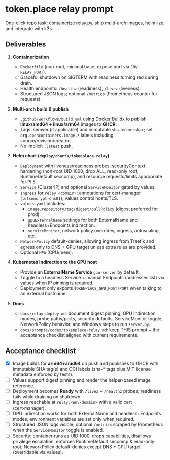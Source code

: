 # token.place relay prompt

One-click repo task: containerize relay.py, ship multi-arch images, helm-ize, and integrate with k3s

## Deliverables

1. **Containerization**
   - `Dockerfile` (non-root, minimal base; expose port via `ENV RELAY_PORT`).
   - Graceful shutdown on SIGTERM with readiness turning red during drain.
   - Health endpoints: `/healthz` (readiness), `/livez` (liveness).
   - Structured JSON logs; optional `/metrics` (Prometheus counter for requests).

2. **Multi-arch build & publish**
   - `.github/workflows/build.yml` using Docker Buildx to publish **linux/amd64 + linux/arm64** images to **GHCR**.
   - Tags: semver (if applicable) and immutable `sha-<shortsha>`; set `org.opencontainers.image.*` labels including source/revision/created.
   - No implicit `:latest` push.

3. **Helm chart (`deploy/charts/tokenplace-relay`)**
   - `Deployment` with liveness/readiness probes, securityContext hardening (non-root UID 1000, drop ALL, read-only root, RuntimeDefault seccomp), and resource requests/limits appropriate for Pi 5.
   - `Service` (ClusterIP) and optional `ServiceMonitor` gated by values.
   - `Ingress` for `relay.<domain>`; annotations for cert-manager (`letsencrypt-dns01`); values control hosts/TLS.
   - `values.yaml` includes:
     - `image.repository/tag/digest/pullPolicy` (digest preferred for prod).
     - `gpuExternalName` settings for both ExternalName and headless+Endpoints indirection.
     - `serviceMonitor`, network policy overrides, ingress, autoscaling, etc.
   - `NetworkPolicy` default-denies, allowing ingress from Traefik and egress only to DNS + GPU target unless extra rules are provided.
   - Optional `HPA` (CPU/mem).

4. **Kubernetes indirection to the GPU host**
   - Provide an **ExternalName Service** `gpu-server` by default.
   - Toggle to a headless Service + manual Endpoints (addresses list) via values when IP pinning is required.
   - Deployment only exports `TOKENPLACE_GPU_HOST/PORT` when talking to an external hostname.

5. **Docs**
   - `docs/relay-deploy.md`: document digest pinning, GPU indirection modes, probe paths/ports, security defaults, ServiceMonitor toggle, NetworkPolicy behavior, and Windows steps to run `server.py`.
   - `docs/prompts/codex/tokenplace-relay.md`: keep THIS prompt + the acceptance checklist aligned with current requirements.

## Acceptance checklist

- [x] Image builds for **arm64+amd64** on push and publishes to GHCR
      with immutable SHA tag(s) and OCI labels
      (sha-* tags plus MIT license metadata enforced by tests).
- [ ] Values support digest pinning and render the helper-based image reference.
- [ ] Deployment becomes **Ready** with `/livez` + `/healthz` probes; readiness fails while draining on shutdown.
- [ ] Ingress reachable at `relay.<env-domain>` with a valid cert (cert‑manager).
- [ ] GPU indirection works for both ExternalName and headless+Endpoints modes; environment variables are set only when required.
- [ ] Structured JSON logs visible; optional `/metrics` scraped by Prometheus when the `ServiceMonitor` toggle is enabled.
- [ ] Security: container runs as UID 1000, drops capabilities, disallows privilege escalation, enforces RuntimeDefault seccomp & read-only root; NetworkPolicy default-denies except DNS + GPU target (overridable via values).
